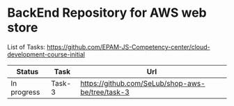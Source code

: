 # BackEnd Repository for AWS web store

List of Tasks: https://github.com/EPAM-JS-Competency-center/cloud-development-course-initial

Status | Task | Url
-----|-----|--------
In progress | Task-3 | https://github.com/SeLub/shop-aws-be/tree/task-3
